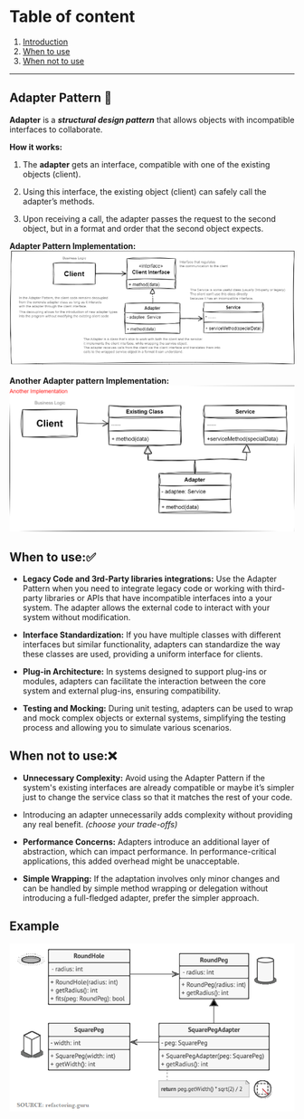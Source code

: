 # Table of content

1. [Introduction](#adapter-pattern)
2. [When to use](#when-to-use)
3. [When not to use](#when-not-to-use)

 --------

## Adapter Pattern 🧩

**Adapter** is a ***structural design pattern*** that allows objects with incompatible interfaces to collaborate.

**How it works:**
1. The **adapter** gets an interface, compatible with one of the existing objects (client).

2. Using this interface, the existing object (client) can safely call the adapter’s methods.

3. Upon receiving a call, the adapter passes the request to the second object, but in a format and order that the second object expects.


**Adapter Pattern Implementation:**
![Adapter Pattern Implementation](AdapterPattern.png)
  
 **Another Adapter pattern Implementation:**
![Adapter Pattern Implementation2](AdapterPattern_imp2.png)


## When to use:✅

-  **Legacy Code and 3rd-Party libraries integrations:** Use the Adapter Pattern when you need to integrate legacy code or working with third-party libraries or APIs that have incompatible interfaces into a your system. The adapter allows the external code to interact with your system without modification.

-  **Interface Standardization:** If you have multiple classes with different interfaces but similar functionality, adapters can standardize the way these classes are used, providing a uniform interface for clients.

-  **Plug-in Architecture:** In systems designed to support plug-ins or modules, adapters can facilitate the interaction between the core system and external plug-ins, ensuring compatibility.

-  **Testing and Mocking:** During unit testing, adapters can be used to wrap and mock complex objects or external systems, simplifying the testing process and allowing you to simulate various scenarios.

  

## When not to use:❌

-  **Unnecessary Complexity:** Avoid using the Adapter Pattern if the system's existing interfaces are already compatible or maybe it’s simpler just to change the service class so that it matches the rest of your code.

- Introducing an adapter unnecessarily adds complexity without providing any real benefit. *(choose your trade-offs)*

-  **Performance Concerns:** Adapters introduce an additional layer of abstraction, which can impact performance. In performance-critical applications, this added overhead might be unacceptable.

-  **Simple Wrapping:** If the adaptation involves only minor changes and can be handled by simple method wrapping or delegation without introducing a full-fledged adapter, prefer the simpler approach.


## Example
![Adapter Pattern Example](example.png)
